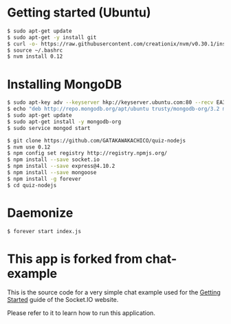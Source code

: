 # Getting started (Ubuntu)

```bash
$ sudo apt-get update
$ sudo apt-get -y install git
$ curl -o- https://raw.githubusercontent.com/creationix/nvm/v0.30.1/install.sh | bash
$ source ~/.bashrc
$ nvm install 0.12
```

# Installing MongoDB
```bash
$ sudo apt-key adv --keyserver hkp://keyserver.ubuntu.com:80 --recv EA312927
$ echo "deb http://repo.mongodb.org/apt/ubuntu trusty/mongodb-org/3.2 multiverse" | $ sudo tee /etc/apt/sources.list.d/mongodb-org-3.2.list
$ sudo apt-get update
$ sudo apt-get install -y mongodb-org
$ sudo service mongod start
```

```bash
$ git clone https://github.com/GATAKAWAKACHICO/quiz-nodejs
$ nvm use 0.12
$ npm config set registry http://registry.npmjs.org/
$ npm install --save socket.io
$ npm install --save express@4.10.2
$ npm install --save mongoose
$ npm install -g forever
$ cd quiz-nodejs
```

# Daemonize
```bash
$ forever start index.js
```

# This app is forked from chat-example

This is the source code for a very simple chat example used for 
the [Getting Started](http://socket.io/get-started/chat/) guide 
of the Socket.IO website.

Please refer to it to learn how to run this application.
